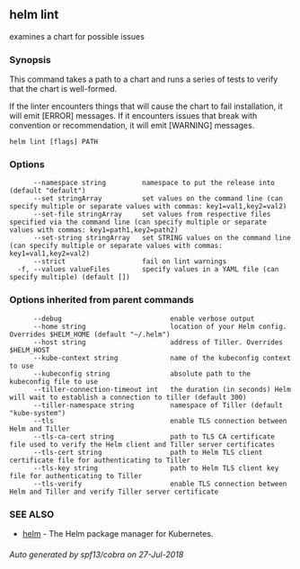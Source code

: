 ## helm lint

examines a chart for possible issues

### Synopsis



This command takes a path to a chart and runs a series of tests to verify that
the chart is well-formed.

If the linter encounters things that will cause the chart to fail installation,
it will emit [ERROR] messages. If it encounters issues that break with convention
or recommendation, it will emit [WARNING] messages.


```
helm lint [flags] PATH
```

### Options

```
      --namespace string         namespace to put the release into (default "default")
      --set stringArray          set values on the command line (can specify multiple or separate values with commas: key1=val1,key2=val2)
      --set-file stringArray     set values from respective files specified via the command line (can specify multiple or separate values with commas: key1=path1,key2=path2)
      --set-string stringArray   set STRING values on the command line (can specify multiple or separate values with commas: key1=val1,key2=val2)
      --strict                   fail on lint warnings
  -f, --values valueFiles        specify values in a YAML file (can specify multiple) (default [])
```

### Options inherited from parent commands

```
      --debug                           enable verbose output
      --home string                     location of your Helm config. Overrides $HELM_HOME (default "~/.helm")
      --host string                     address of Tiller. Overrides $HELM_HOST
      --kube-context string             name of the kubeconfig context to use
      --kubeconfig string               absolute path to the kubeconfig file to use
      --tiller-connection-timeout int   the duration (in seconds) Helm will wait to establish a connection to tiller (default 300)
      --tiller-namespace string         namespace of Tiller (default "kube-system")
      --tls                             enable TLS connection between Helm and Tiller
      --tls-ca-cert string              path to TLS CA certificate file used to verify the Helm client and Tiller server certificates
      --tls-cert string                 path to Helm TLS client certificate file for authenticating to Tiller
      --tls-key string                  path to Helm TLS client key file for authenticating to Tiller
      --tls-verify                      enable TLS connection between Helm and Tiller and verify Tiller server certificate
```

### SEE ALSO
* [helm](helm.md)	 - The Helm package manager for Kubernetes.

###### Auto generated by spf13/cobra on 27-Jul-2018
